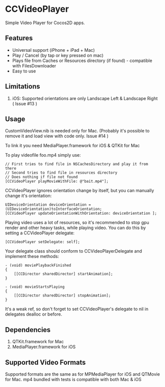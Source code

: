CCVideoPlayer
==================

Simple Video Player for Cocos2D apps.


Features
-------------

   * Universal support (iPhone + iPad + Mac)
   * Play / Cancel (by tap or key pressed on mac)
   * Plays file from Caches or Resources directory (if found) - compatible with FilesDownloader
   * Easy to use


Limitations
---------------

1. iOS: Supported orientations are only Landscape Left & Landscape Right ( Issue #13 )


Usage
-----------------------

CustomVideoView.nib is  needed only for Mac. (Probably it's possible to remove it and load view with code only. Issue #14 )

To link it you need MediaPlayer.framework for iOS & QTKit for Mac

To play videofile foo.mp4 simply use:

	// First tries to find file in NSCachesDirectory and play it from there
	// Second tries to find file in resources directory
	// Does nothing if file not found 
    [CCVideoPlayer playMovieWithFile: @"bait.mp4"];

CCVideoPlayer ignores orientation change by itself, but you can manually change it's orientation:

    UIDeviceOrientation deviceOrientation = (UIDeviceOrientation)toInterfaceOrientation;
    [CCVideoPlayer updateOrientationWithOrientation: deviceOrientation ];

Playing video uses a lot of resources, so it's recommended to stop gpu render and other heavy tasks, while playing video.
You can do this by setting a CCVideoPlayer delegate:

    [CCVideoPlayer setDelegate: self]; 

Your delegate class should conform to CCVideoPlayerDelegate and implement these methods:

    - (void) moviePlaybackFinished
    {
        [[CCDirector sharedDirector] startAnimation];
    }

    - (void) movieStartsPlaying
    {
        [[CCDirector sharedDirector] stopAnimation];
    }

It's a weak ref, so don't forget to set CCVideoPlayer's delegate to nil in delegates dealloc or before.

Dependencies
----------------------------

1. QTKit.framework for Mac
2. MediaPlayer.framework for iOS


Supported Video Formats
----------------------------

Supported formats are the same as for MPMediaPlayer for iOS and QTMovie for Mac.
mp4 bundled with tests is compatible with both Mac & iOS


